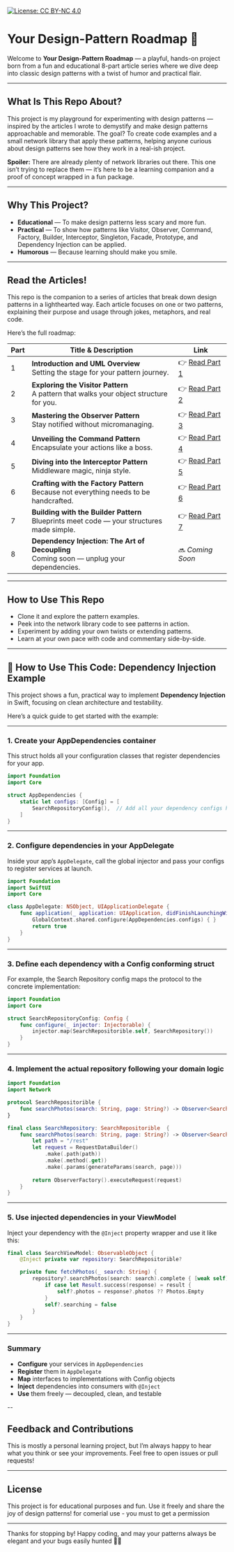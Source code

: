 [![License: CC BY-NC 4.0](https://licensebuttons.net/l/by-nc/4.0/88x31.png)](https://creativecommons.org/licenses/by-nc/4.0/)

# Your Design-Pattern Roadmap 🚀

Welcome to **Your Design-Pattern Roadmap** — a playful, hands-on project born from a fun and educational 8-part article series where we dive deep into classic design patterns with a twist of humor and practical flair.

---

## What Is This Repo About?

This project is my playground for experimenting with design patterns — inspired by the articles I wrote to demystify and make design patterns approachable and memorable.
The goal? To create code examples and a small network library that apply these patterns, helping anyone curious about design patterns see how they work in a real-ish project.

**Spoiler:** There are already plenty of network libraries out there. This one isn’t trying to replace them — it’s here to be a learning companion and a proof of concept wrapped in a fun package.

---

## Why This Project?

* **Educational** — To make design patterns less scary and more fun.
* **Practical** — To show how patterns like Visitor, Observer, Command, Factory, Builder, Interceptor, Singleton, Facade, Prototype, and Dependency Injection can be applied.
* **Humorous** — Because learning should make you smile.

---

## Read the Articles!

This repo is the companion to a series of articles that break down design patterns in a lighthearted way. Each article focuses on one or two patterns, explaining their purpose and usage through jokes, metaphors, and real code.

Here’s the full roadmap:

| Part | Title & Description                                                                          | Link                                                                                                                                                             |
| ---- | -------------------------------------------------------------------------------------------- | ---------------------------------------------------------------------------------------------------------------------------------------------------------------- |
| 1    | **Introduction and UML Overview**<br>Setting the stage for your pattern journey.             | 👉 [Read Part 1](https://medium.com/@rafal.zowal1985/effective-use-of-design-patterns-in-software-development-best-practices-part-1-8759c67af217)                |
| 2    | **Exploring the Visitor Pattern**<br>A pattern that walks your object structure for you.     | 👉 [Read Part 2](https://medium.com/@rafal.zowal1985/effective-use-of-design-patterns-in-software-development-exploring-the-visitor-pattern-part-2-c0e6fbdcf05f) |
| 3    | **Mastering the Observer Pattern**<br>Stay notified without micromanaging.                   | 👉 [Read Part 3](https://medium.com/@rafal.zowal1985/dancing-with-code-a-spirited-dive-into-the-observer-pattern-software-design-patterns-d05623692812)          |
| 4    | **Unveiling the Command Pattern**<br>Encapsulate your actions like a boss.                   | 👉 [Read Part 4](https://medium.com/@rafal.zowal1985/conquering-code-the-command-pattern-decoded-essential-design-patterns-in-software-development-e824f22a5ce8) |
| 5    | **Diving into the Interceptor Pattern**<br>Middleware magic, ninja style.                    | 👉 [Read Part 5](https://medium.com/illumination/boost-your-coding-efficiency-by-145-with-the-interceptor-pattern-a-developers-guide-part-5-fb266ba54a4a)        |
| 6    | **Crafting with the Factory Pattern**<br>Because not everything needs to be handcrafted.     | 👉 [Read Part 6](https://medium.com/@rafal.zowal1985/part-6-factory-pattern-3-times-more-productivity-boost-with-advanced-technique-9444153d05aa)                |
| 7    | **Building with the Builder Pattern**<br>Blueprints meet code — your structures made simple. | 👉 [Read Part 7](https://medium.com/@rafal.zowal1985/mastering-builder-pattern-guide-60c182f9cd61)                                                               |
| 8    | **Dependency Injection: The Art of Decoupling**<br>Coming soon — unplug your dependencies.   | 🔜 *Coming Soon*                                                                                                                                                 |


---

## How to Use This Repo

* Clone it and explore the pattern examples.
* Peek into the network library code to see patterns in action.
* Experiment by adding your own twists or extending patterns.
* Learn at your own pace with code and commentary side-by-side.

---

## 🚀 How to Use This Code: Dependency Injection Example

This project shows a fun, practical way to implement **Dependency Injection** in Swift, focusing on clean architecture and testability.

Here’s a quick guide to get started with the example:

---

### 1. Create your **AppDependencies** container

This struct holds all your configuration classes that register dependencies for your app.

```swift
import Foundation
import Core

struct AppDependencies {
    static let configs: [Config] = [
        SearchRepositoryConfig(),  // Add all your dependency configs here
    ]
}
```

---

### 2. Configure dependencies in your **AppDelegate**

Inside your app’s `AppDelegate`, call the global injector and pass your configs to register services at launch.

```swift
import Foundation
import SwiftUI
import Core

class AppDelegate: NSObject, UIApplicationDelegate {
    func application(_ application: UIApplication, didFinishLaunchingWithOptions launchOptions: [UIApplication.LaunchOptionsKey : Any]? = nil) -> Bool {
        GlobalContext.shared.configure(AppDependencies.configs) { }
        return true
    }
}
```

---

### 3. Define each dependency with a Config conforming struct

For example, the Search Repository config maps the protocol to the concrete implementation:

```swift
import Foundation
import Core

struct SearchRepositoryConfig: Config {
    func configure(_ injector: Injectorable) {
        injector.map(SearchRepositorible.self, SearchRepository())
    }
}
```

---

### 4. Implement the actual repository following your domain logic

```swift
import Foundation
import Network

protocol SearchRepositorible {
    func searchPhotos(search: String, page: String?) -> Observer<SearchResponse>
}

final class SearchRepository: SearchRepositorible  {
    func searchPhotos(search: String, page: String?) -> Observer<SearchResponse> {
        let path = "/rest"
        let request = RequestDataBuilder()
            .make(.path(path))
            .make(.method(.get))
            .make(.params(generateParams(search, page)))
        
        return ObserverFactory().executeRequest(request)
    }
}
```

---

### 5. Use injected dependencies in your ViewModel

Inject your dependency with the `@Inject` property wrapper and use it like this:

```swift
final class SearchViewModel: ObservableObject {
    @Inject private var repository: SearchRepositorible?

    private func fetchPhotos(_ search: String) {
        repository?.searchPhotos(search: search).complete { [weak self] result in
            if case let Result.success(response) = result {
                self?.photos = response?.photos ?? Photos.Empty
            }
            self?.searching = false
        }
    }
}
```

---

### Summary

* **Configure** your services in `AppDependencies`
* **Register** them in `AppDelegate`
* **Map** interfaces to implementations with Config objects
* **Inject** dependencies into consumers with `@Inject`
* **Use** them freely — decoupled, clean, and testable


--

## Feedback and Contributions

This is mostly a personal learning project, but I’m always happy to hear what you think or see your improvements. Feel free to open issues or pull requests!

---

## License

This project is for educational purposes and fun. Use it freely and share the joy of design patterns!
for comerial use - you must to get a permission

---

Thanks for stopping by!
Happy coding, and may your patterns always be elegant and your bugs easily hunted 🐞✨

